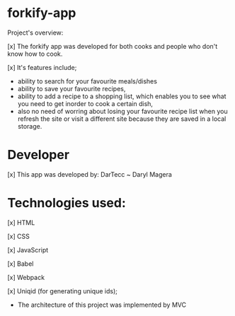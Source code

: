 # forkify-app
Project's overview:

[x] The forkify app was developed for both cooks and people who don't know how to cook.

[x] It's features include;
- ability to search for your favourite meals/dishes
- ability to save your favourite recipes,
- ability to add a recipe to a shopping list, which enables you to see what you need to get inorder to cook a certain dish,
- also no need of worring about losing your favourite recipe list when you refresh the site or visit a different site because they are saved in a local storage.

# Developer

[x] This app was developed by: DarTecc ~ Daryl Magera

# Technologies used:

[x] HTML

[x] CSS

[x] JavaScript

[x] Babel

[x] Webpack

[x] Uniqid (for generating unique ids);

* The architecture of this project was implemented by MVC
